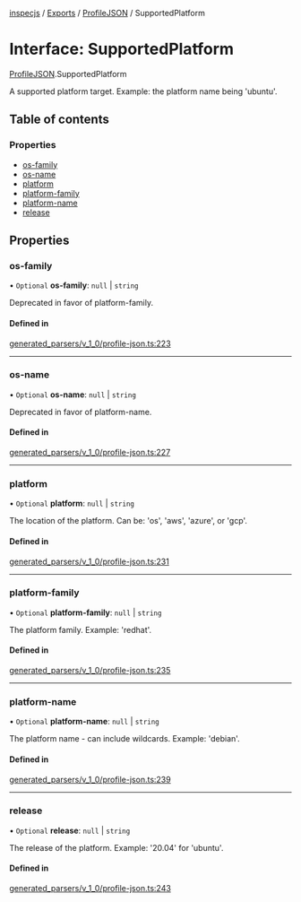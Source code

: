 [inspecjs](../README.md) / [Exports](../modules.md) / [ProfileJSON](../modules/ProfileJSON.md) / SupportedPlatform

# Interface: SupportedPlatform

[ProfileJSON](../modules/ProfileJSON.md).SupportedPlatform

A supported platform target.  Example: the platform name being 'ubuntu'.

## Table of contents

### Properties

- [os-family](ProfileJSON.SupportedPlatform.md#os-family)
- [os-name](ProfileJSON.SupportedPlatform.md#os-name)
- [platform](ProfileJSON.SupportedPlatform.md#platform)
- [platform-family](ProfileJSON.SupportedPlatform.md#platform-family)
- [platform-name](ProfileJSON.SupportedPlatform.md#platform-name)
- [release](ProfileJSON.SupportedPlatform.md#release)

## Properties

### os-family

• `Optional` **os-family**: ``null`` \| `string`

Deprecated in favor of platform-family.

#### Defined in

[generated_parsers/v_1_0/profile-json.ts:223](https://github.com/mitre/heimdall2/blob/23640835/libs/inspecjs/src/generated_parsers/v_1_0/profile-json.ts#L223)

___

### os-name

• `Optional` **os-name**: ``null`` \| `string`

Deprecated in favor of platform-name.

#### Defined in

[generated_parsers/v_1_0/profile-json.ts:227](https://github.com/mitre/heimdall2/blob/23640835/libs/inspecjs/src/generated_parsers/v_1_0/profile-json.ts#L227)

___

### platform

• `Optional` **platform**: ``null`` \| `string`

The location of the platform.  Can be: 'os', 'aws', 'azure', or 'gcp'.

#### Defined in

[generated_parsers/v_1_0/profile-json.ts:231](https://github.com/mitre/heimdall2/blob/23640835/libs/inspecjs/src/generated_parsers/v_1_0/profile-json.ts#L231)

___

### platform-family

• `Optional` **platform-family**: ``null`` \| `string`

The platform family.  Example: 'redhat'.

#### Defined in

[generated_parsers/v_1_0/profile-json.ts:235](https://github.com/mitre/heimdall2/blob/23640835/libs/inspecjs/src/generated_parsers/v_1_0/profile-json.ts#L235)

___

### platform-name

• `Optional` **platform-name**: ``null`` \| `string`

The platform name - can include wildcards.  Example: 'debian'.

#### Defined in

[generated_parsers/v_1_0/profile-json.ts:239](https://github.com/mitre/heimdall2/blob/23640835/libs/inspecjs/src/generated_parsers/v_1_0/profile-json.ts#L239)

___

### release

• `Optional` **release**: ``null`` \| `string`

The release of the platform.  Example: '20.04' for 'ubuntu'.

#### Defined in

[generated_parsers/v_1_0/profile-json.ts:243](https://github.com/mitre/heimdall2/blob/23640835/libs/inspecjs/src/generated_parsers/v_1_0/profile-json.ts#L243)

